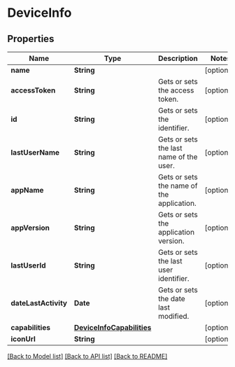 # DeviceInfo

## Properties
Name | Type | Description | Notes
------------ | ------------- | ------------- | -------------
**name** | **String** |  | [optional] 
**accessToken** | **String** | Gets or sets the access token. | [optional] 
**id** | **String** | Gets or sets the identifier. | [optional] 
**lastUserName** | **String** | Gets or sets the last name of the user. | [optional] 
**appName** | **String** | Gets or sets the name of the application. | [optional] 
**appVersion** | **String** | Gets or sets the application version. | [optional] 
**lastUserId** | **String** | Gets or sets the last user identifier. | [optional] 
**dateLastActivity** | **Date** | Gets or sets the date last modified. | [optional] 
**capabilities** | [**DeviceInfoCapabilities**](DeviceInfoCapabilities.md) |  | [optional] 
**iconUrl** | **String** |  | [optional] 

[[Back to Model list]](../README.md#documentation-for-models) [[Back to API list]](../README.md#documentation-for-api-endpoints) [[Back to README]](../README.md)


